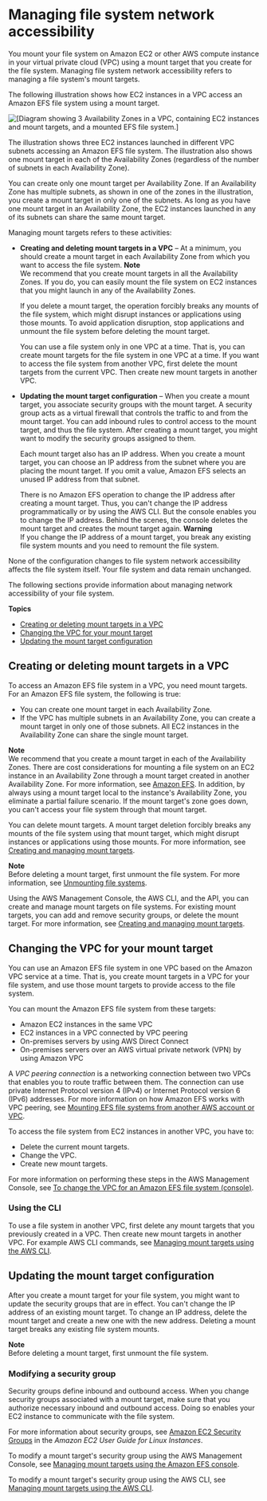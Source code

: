 # Managing file system network accessibility<a name="manage-fs-access"></a>

You mount your file system on Amazon EC2 or other AWS compute instance in your virtual private cloud \(VPC\) using a mount target that you create for the file system\. Managing file system network accessibility refers to managing a file system's mount targets\. 

The following illustration shows how EC2 instances in a VPC access an Amazon EFS file system using a mount target\. 

![\[Diagram showing 3 Availability Zones in a VPC, containing EC2 instances and mount targets, and a mounted EFS file system.\]](http://docs.aws.amazon.com/efs/latest/ug/images/efs-manage-mount-targets.png)

The illustration shows three EC2 instances launched in different VPC subnets accessing an Amazon EFS file system\. The illustration also shows one mount target in each of the Availability Zones \(regardless of the number of subnets in each Availability Zone\)\.

You can create only one mount target per Availability Zone\. If an Availability Zone has multiple subnets, as shown in one of the zones in the illustration, you create a mount target in only one of the subnets\. As long as you have one mount target in an Availability Zone, the EC2 instances launched in any of its subnets can share the same mount target\.

Managing mount targets refers to these activities:
+ **Creating and deleting mount targets in a VPC** – At a minimum, you should create a mount target in each Availability Zone from which you want to access the file system\. 
**Note**  
We recommend that you create mount targets in all the Availability Zones\. If you do, you can easily mount the file system on EC2 instances that you might launch in any of the Availability Zones\.

  If you delete a mount target, the operation forcibly breaks any mounts of the file system, which might disrupt instances or applications using those mounts\. To avoid application disruption, stop applications and unmount the file system before deleting the mount target\.

  You can use a file system only in one VPC at a time\. That is, you can create mount targets for the file system in one VPC at a time\. If you want to access the file system from another VPC, first delete the mount targets from the current VPC\. Then create new mount targets in another VPC\. 
+ **Updating the mount target configuration** – When you create a mount target, you associate security groups with the mount target\. A security group acts as a virtual firewall that controls the traffic to and from the mount target\. You can add inbound rules to control access to the mount target, and thus the file system\. After creating a mount target, you might want to modify the security groups assigned to them\.

  Each mount target also has an IP address\. When you create a mount target, you can choose an IP address from the subnet where you are placing the mount target\. If you omit a value, Amazon EFS selects an unused IP address from that subnet\.

  There is no Amazon EFS operation to change the IP address after creating a mount target\. Thus, you can't change the IP address programmatically or by using the AWS CLI\. But the console enables you to change the IP address\. Behind the scenes, the console deletes the mount target and creates the mount target again\. 
**Warning**  
If you change the IP address of a mount target, you break any existing file system mounts and you need to remount the file system\.

None of the configuration changes to file system network accessibility affects the file system itself\. Your file system and data remain unchanged\. 

The following sections provide information about managing network accessibility of your file system\. 

**Topics**
+ [Creating or deleting mount targets in a VPC](#manage-fs-access-create-delete-mount-targets)
+ [Changing the VPC for your mount target](#manage-fs-access-change-vpc)
+ [Updating the mount target configuration](#manage-fs-access-update-mount-target-config)

## Creating or deleting mount targets in a VPC<a name="manage-fs-access-create-delete-mount-targets"></a>

To access an Amazon EFS file system in a VPC, you need mount targets\. For an Amazon EFS file system, the following is true:
+ You can create one mount target in each Availability Zone\. 
+ If the VPC has multiple subnets in an Availability Zone, you can create a mount target in only one of those subnets\. All EC2 instances in the Availability Zone can share the single mount target\. 

**Note**  
We recommend that you create a mount target in each of the Availability Zones\. There are cost considerations for mounting a file system on an EC2 instance in an Availability Zone through a mount target created in another Availability Zone\. For more information, see [Amazon EFS](https://aws.amazon.com/efs/)\. In addition, by always using a mount target local to the instance's Availability Zone, you eliminate a partial failure scenario\. If the mount target's zone goes down, you can't access your file system through that mount target\. 

You can delete mount targets\. A mount target deletion forcibly breaks any mounts of the file system using that mount target, which might disrupt instances or applications using those mounts\. For more information, see [Creating and managing mount targets](accessing-fs.md)\.

**Note**  
Before deleting a mount target, first unmount the file system\. For more information, see [Unmounting file systems](mounting-fs-mount-cmd-general.md#unmounting-fs)\.

Using the AWS Management Console, the AWS CLI, and the API, you can create and manage mount targets on file systems\. For existing mount targets, you can add and remove security groups, or delete the mount target\. For more information, see [Creating and managing mount targets](accessing-fs.md)\.

## Changing the VPC for your mount target<a name="manage-fs-access-change-vpc"></a>

You can use an Amazon EFS file system in one VPC based on the Amazon VPC service at a time\. That is, you create mount targets in a VPC for your file system, and use those mount targets to provide access to the file system\.

You can mount the Amazon EFS file system from these targets: 
+ Amazon EC2 instances in the same VPC
+ EC2 instances in a VPC connected by VPC peering
+ On\-premises servers by using AWS Direct Connect
+ On\-premises servers over an AWS virtual private network \(VPN\) by using Amazon VPC 

A *VPC peering connection* is a networking connection between two VPCs that enables you to route traffic between them\. The connection can use private Internet Protocol version 4 \(IPv4\) or Internet Protocol version 6 \(IPv6\) addresses\. For more information on how Amazon EFS works with VPC peering, see [Mounting EFS file systems from another AWS account or VPC](efs-mount-helper.md#manage-fs-access-vpc-peering)\.

To access the file system from EC2 instances in another VPC, you have to:
+ Delete the current mount targets\.
+ Change the VPC\.
+ Create new mount targets\.

For more information on performing these steps in the AWS Management Console, see [To change the VPC for an Amazon EFS file system \(console\)](accessing-fs.md#change-vpc-console2)\.

### Using the CLI<a name="manage-fs-access-change-vpc-using-cli"></a>

To use a file system in another VPC, first delete any mount targets that you previously created in a VPC\. Then create new mount targets in another VPC\. For example AWS CLI commands, see [Managing mount targets using the AWS CLI](accessing-fs.md#create-mount-target-cli)\.

## Updating the mount target configuration<a name="manage-fs-access-update-mount-target-config"></a>

After you create a mount target for your file system, you might want to update the security groups that are in effect\. You can't change the IP address of an existing mount target\. To change an IP address, delete the mount target and create a new one with the new address\. Deleting a mount target breaks any existing file system mounts\. 

**Note**  
Before deleting a mount target, first unmount the file system\.

### Modifying a security group<a name="manage-fs-access-update-mount-target-config-sg"></a>

Security groups define inbound and outbound access\. When you change security groups associated with a mount target, make sure that you authorize necessary inbound and outbound access\. Doing so enables your EC2 instance to communicate with the file system\. 

For more information about security groups, see [Amazon EC2 Security Groups](https://docs.aws.amazon.com/AWSEC2/latest/UserGuide/using-network-security.html) in the *Amazon EC2 User Guide for Linux Instances*\.

To modify a mount target's security group using the AWS Management Console, see [Managing mount targets using the Amazon EFS console](accessing-fs.md#console2-create-mount-target-existing-fs)\.

To modify a mount target's security group using the AWS CLI, see [Managing mount targets using the AWS CLI](accessing-fs.md#create-mount-target-cli)\.